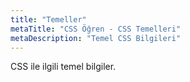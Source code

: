 ```yaml
---
title: "Temeller"
metaTitle: "CSS Öğren - CSS Temelleri"
metaDescription: "Temel CSS Bilgileri"
---
```


CSS ile ilgili temel bilgiler.